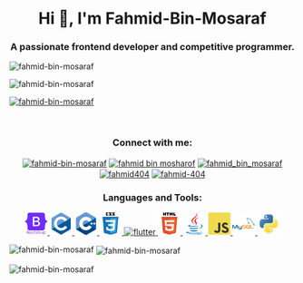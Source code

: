 <h1 align="center">Hi 👋, I'm Fahmid-Bin-Mosaraf</h1>
<h3 align="center">A passionate frontend developer and competitive programmer.</h3>
<p><img src="https://www.canva.com/design/DAFDaSORgaE/WckJi91ZjHT_vZSzADh_rg/edit?utm_content=DAFDaSORgaE&utm_campaign=designshare&utm_medium=link2&utm_source=sharebutton" alt="fahmid-bin-mosaraf" /></p>

<p align="left"> <img src="https://komarev.com/ghpvc/?username=fahmid-bin-mosaraf&label=Profile%20views&color=0e75b6&style=flat" alt="fahmid-bin-mosaraf" /> </p>

<p align="left"> <a href="https://github.com/ryo-ma/github-profile-trophy"><img src="https://github-profile-trophy.vercel.app/?username=fahmid-bin-mosaraf" alt="fahmid-bin-mosaraf" /></a> </p>

<p align="left"> <a href="https://twitter.com/" target="blank"><img src="https://img.shields.io/twitter/follow/?logo=twitter&style=for-the-badge" alt="" /></a> </p>

<h3 align="center">Connect with me:</h3>
<p align="center">
<a href="https://linkedin.com/in/fahmid-bin-mosaraf" target="blank"><img align="center" src="https://raw.githubusercontent.com/rahuldkjain/github-profile-readme-generator/master/src/images/icons/Social/linked-in-alt.svg" alt="fahmid-bin-mosaraf" height="30" width="40" /></a>
<a href="https://fb.com/fahmid bin mosharof" target="blank"><img align="center" src="https://raw.githubusercontent.com/rahuldkjain/github-profile-readme-generator/master/src/images/icons/Social/facebook.svg" alt="fahmid bin mosharof" height="30" width="40" /></a>
<a href="https://instagram.com/fahmid_bin_mosaraf" target="blank"><img align="center" src="https://raw.githubusercontent.com/rahuldkjain/github-profile-readme-generator/master/src/images/icons/Social/instagram.svg" alt="fahmid_bin_mosaraf" height="30" width="40" /></a>
<a href="https://www.codechef.com/users/fahmid404" target="blank"><img align="center" src="https://cdn.jsdelivr.net/npm/simple-icons@3.1.0/icons/codechef.svg" alt="fahmid404" height="30" width="40" /></a>
<a href="https://codeforces.com/profile/fahmid-404" target="blank"><img align="center" src="https://raw.githubusercontent.com/rahuldkjain/github-profile-readme-generator/master/src/images/icons/Social/codeforces.svg" alt="fahmid-404" height="30" width="40" /></a>
</p>

<h3 align="center">Languages and Tools:</h3>
<p align="center"> <a href="https://getbootstrap.com" target="_blank" rel="noreferrer"> <img src="https://raw.githubusercontent.com/devicons/devicon/master/icons/bootstrap/bootstrap-plain-wordmark.svg" alt="bootstrap" width="40" height="40"/> </a> <a href="https://www.cprogramming.com/" target="_blank" rel="noreferrer"> <img src="https://raw.githubusercontent.com/devicons/devicon/master/icons/c/c-original.svg" alt="c" width="40" height="40"/> </a> <a href="https://www.w3schools.com/cpp/" target="_blank" rel="noreferrer"> <img src="https://raw.githubusercontent.com/devicons/devicon/master/icons/cplusplus/cplusplus-original.svg" alt="cplusplus" width="40" height="40"/> </a> <a href="https://www.w3schools.com/css/" target="_blank" rel="noreferrer"> <img src="https://raw.githubusercontent.com/devicons/devicon/master/icons/css3/css3-original-wordmark.svg" alt="css3" width="40" height="40"/> </a> <a href="https://flutter.dev" target="_blank" rel="noreferrer"> <img src="https://www.vectorlogo.zone/logos/flutterio/flutterio-icon.svg" alt="flutter" width="40" height="40"/> </a> <a href="https://www.w3.org/html/" target="_blank" rel="noreferrer"> <img src="https://raw.githubusercontent.com/devicons/devicon/master/icons/html5/html5-original-wordmark.svg" alt="html5" width="40" height="40"/> </a> <a href="https://www.java.com" target="_blank" rel="noreferrer"> <img src="https://raw.githubusercontent.com/devicons/devicon/master/icons/java/java-original.svg" alt="java" width="40" height="40"/> </a> <a href="https://developer.mozilla.org/en-US/docs/Web/JavaScript" target="_blank" rel="noreferrer"> <img src="https://raw.githubusercontent.com/devicons/devicon/master/icons/javascript/javascript-original.svg" alt="javascript" width="40" height="40"/> </a> <a href="https://www.mysql.com/" target="_blank" rel="noreferrer"> <img src="https://raw.githubusercontent.com/devicons/devicon/master/icons/mysql/mysql-original-wordmark.svg" alt="mysql" width="40" height="40"/> </a> <a href="https://www.python.org" target="_blank" rel="noreferrer"> <img src="https://raw.githubusercontent.com/devicons/devicon/master/icons/python/python-original.svg" alt="python" width="40" height="40"/> </a> </p>

<p><img align="left" src="https://github-readme-stats.vercel.app/api/top-langs?username=fahmid-bin-mosaraf&show_icons=true&locale=en&layout=compact" alt="fahmid-bin-mosaraf" /></p>

<p>&nbsp;<img align="center" src="https://github-readme-stats.vercel.app/api?username=fahmid-bin-mosaraf&show_icons=true&locale=en" alt="fahmid-bin-mosaraf" /></p>

<p><img align="center" src="https://github-readme-streak-stats.herokuapp.com/?user=fahmid-bin-mosaraf&" alt="fahmid-bin-mosaraf" /></p>
